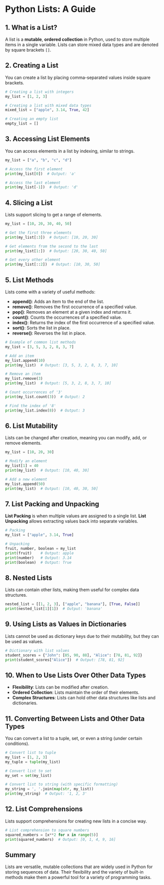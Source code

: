 
# Python Lists: A Guide

## 1. What is a List?
A list is a **mutable**, **ordered collection** in Python, used to store multiple items in a single variable. Lists can store mixed data types and are denoted by square brackets `[]`.

## 2. Creating a List
You can create a list by placing comma-separated values inside square brackets.

```python
# Creating a list with integers
my_list = [1, 2, 3]

# Creating a list with mixed data types
mixed_list = ["apple", 3.14, True, 42]

# Creating an empty list
empty_list = []
```

## 3. Accessing List Elements
You can access elements in a list by indexing, similar to strings.

```python
my_list = ["a", "b", "c", "d"]

# Access the first element
print(my_list[0])  # Output: 'a'

# Access the last element
print(my_list[-1])  # Output: 'd'
```

## 4. Slicing a List
Lists support slicing to get a range of elements.

```python
my_list = [10, 20, 30, 40, 50]

# Get the first three elements
print(my_list[:3])  # Output: [10, 20, 30]

# Get elements from the second to the last
print(my_list[1:])  # Output: [20, 30, 40, 50]

# Get every other element
print(my_list[::2])  # Output: [10, 30, 50]
```

## 5. List Methods
Lists come with a variety of useful methods:

- **append()**: Adds an item to the end of the list.
- **remove()**: Removes the first occurrence of a specified value.
- **pop()**: Removes an element at a given index and returns it.
- **count()**: Counts the occurrences of a specified value.
- **index()**: Returns the index of the first occurrence of a specified value.
- **sort()**: Sorts the list in place.
- **reverse()**: Reverses the list in place.

```python
# Example of common list methods
my_list = [3, 5, 3, 2, 8, 3, 7]

# Add an item
my_list.append(10)
print(my_list)  # Output: [3, 5, 3, 2, 8, 3, 7, 10]

# Remove an item
my_list.remove(3)
print(my_list)  # Output: [5, 3, 2, 8, 3, 7, 10]

# Count occurrences of '3'
print(my_list.count(3))  # Output: 2

# Find the index of '8'
print(my_list.index(8))  # Output: 3
```

## 6. List Mutability
Lists can be changed after creation, meaning you can modify, add, or remove elements.

```python
my_list = [10, 20, 30]

# Modify an element
my_list[1] = 40
print(my_list)  # Output: [10, 40, 30]

# Add a new element
my_list.append(50)
print(my_list)  # Output: [10, 40, 30, 50]
```

## 7. List Packing and Unpacking
**List Packing** is when multiple values are assigned to a single list. **List Unpacking** allows extracting values back into separate variables.

```python
# Packing
my_list = ["apple", 3.14, True]

# Unpacking
fruit, number, boolean = my_list
print(fruit)    # Output: apple
print(number)   # Output: 3.14
print(boolean)  # Output: True
```

## 8. Nested Lists
Lists can contain other lists, making them useful for complex data structures.

```python
nested_list = [[1, 2, 3], ["apple", "banana"], [True, False]]
print(nested_list[1][1])  # Output: 'banana'
```

## 9. Using Lists as Values in Dictionaries
Lists cannot be used as dictionary keys due to their mutability, but they can be used as values.

```python
# Dictionary with list values
student_scores = {"John": [85, 90, 88], "Alice": [78, 81, 92]}
print(student_scores["Alice"])  # Output: [78, 81, 92]
```

## 10. When to Use Lists Over Other Data Types
- **Flexibility**: Lists can be modified after creation.
- **Ordered Collection**: Lists maintain the order of their elements.
- **Complex Structures**: Lists can hold other data structures like lists and dictionaries.

## 11. Converting Between Lists and Other Data Types
You can convert a list to a tuple, set, or even a string (under certain conditions).

```python
# Convert list to tuple
my_list = [1, 2, 3]
my_tuple = tuple(my_list)

# Convert list to set
my_set = set(my_list)

# Convert list to string (with specific formatting)
my_string = ', '.join(map(str, my_list))
print(my_string)  # Output: '1, 2, 3'
```

## 12. List Comprehensions
Lists support comprehensions for creating new lists in a concise way.

```python
# List comprehension to square numbers
squared_numbers = [x**2 for x in range(5)]
print(squared_numbers)  # Output: [0, 1, 4, 9, 16]
```

## Summary

Lists are versatile, mutable collections that are widely used in Python for storing sequences of data. Their flexibility and the variety of built-in methods make them a powerful tool for a variety of programming tasks.
